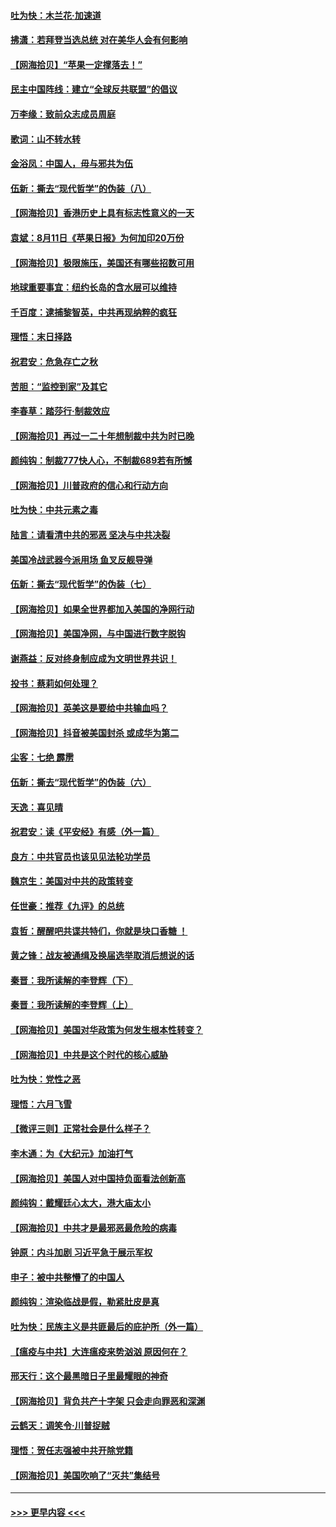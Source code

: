#### [吐为快：木兰花‧加速道](../pages/nsc993/n12327366.md?t=08131851) 
#### [拂潇：若拜登当选总统 对在美华人会有何影响](../pages/nsc993/n12295996.md?t=08131851) 
#### [【网海拾贝】“苹果一定撑落去！”](../pages/nsc993/n12326784.md?t=08131851) 
#### [民主中国阵线：建立“全球反共联盟”的倡议](../pages/nsc993/n12324177.md?t=08131851) 
#### [万李缘：致前众志成员周庭](../pages/nsc993/n12324635.md?t=08131851) 
#### [歌词：山不转水转](../pages/nsc993/n12324599.md?t=08131851) 
#### [金浴凤：中国人，毋与邪共为伍](../pages/nsc993/n12324257.md?t=08131851) 
#### [伍新：撕去“现代哲学”的伪装（八）](../pages/nsc993/n12324188.md?t=08131851) 
#### [【网海拾贝】香港历史上具有标志性意义的一天](../pages/nsc993/n12324021.md?t=08131851) 
#### [袁斌：8月11日《苹果日报》为何加印20万份](../pages/nsc993/n12323955.md?t=08131851) 
#### [【网海拾贝】极限施压，美国还有哪些招数可用](../pages/nsc993/n12322512.md?t=08131851) 
#### [地球重要事宜：纽约长岛的含水层可以维持](../pages/nsc993/n12321844.md?t=08131851) 
#### [千百度：逮捕黎智英，中共再现纳粹的疯狂](../pages/nsc993/n12321777.md?t=08131851) 
#### [理悟：末日择路](../pages/nsc993/n12320812.md?t=08131851) 
#### [祝君安：危急存亡之秋](../pages/nsc993/n12320795.md?t=08131851) 
#### [苦胆：“监控到家”及其它](../pages/nsc993/n12320751.md?t=08131851) 
#### [李春草：踏莎行·制裁效应](../pages/nsc993/n12318290.md?t=08131851) 
#### [【网海拾贝】再过一二十年想制裁中共为时已晚](../pages/nsc993/n12318195.md?t=08131851) 
#### [颜纯钩：制裁777快人心，不制裁689若有所憾](../pages/nsc993/n12316912.md?t=08131851) 
#### [【网海拾贝】川普政府的信心和行动方向](../pages/nsc993/n12316673.md?t=08131851) 
#### [吐为快：中共元素之毒](../pages/nsc993/n12316547.md?t=08131851) 
#### [陆言：请看清中共的邪恶 坚决与中共决裂](../pages/nsc993/n12315784.md?t=08131851) 
#### [美国冷战武器今派用场 鱼叉反舰导弹](../pages/nsc993/n12316258.md?t=08131851) 
#### [伍新：撕去“现代哲学”的伪装（七）](../pages/nsc993/n12315846.md?t=08131851) 
#### [【网海拾贝】如果全世界都加入美国的净网行动](../pages/nsc993/n12315588.md?t=08131851) 
#### [【网海拾贝】美国净网，与中国进行数字脱钩](../pages/nsc993/n12312813.md?t=08131851) 
#### [谢燕益：反对终身制应成为文明世界共识！](../pages/nsc993/n12310465.md?t=08131851) 
#### [投书：蔡莉如何处理？](../pages/nsc993/n12310224.md?t=08131851) 
#### [【网海拾贝】英美这是要给中共输血吗？](../pages/nsc993/n12307646.md?t=08131851) 
#### [【网海拾贝】抖音被美国封杀 或成华为第二](../pages/nsc993/n12305277.md?t=08131851) 
#### [尘客：七绝 霹雳](../pages/nsc993/n12304053.md?t=08131851) 
#### [伍新：撕去“现代哲学”的伪装（六）](../pages/nsc993/n12303243.md?t=08131851) 
#### [天逸：喜见晴](../pages/nsc993/n12303226.md?t=08131851) 
#### [祝君安：读《平安经》有感（外一篇）](../pages/nsc993/n12303170.md?t=08131851) 
#### [良方：中共官员也该见见法轮功学员](../pages/nsc993/n12302985.md?t=08131851) 
#### [魏京生：美国对中共的政策转变](../pages/nsc993/n12302929.md?t=08131851) 
#### [任世豪：推荐《九评》的总统](../pages/nsc993/n12302838.md?t=08131851) 
#### [袁哲：醒醒吧共谍共特们，你就是块口香糖 ！](../pages/nsc993/n12302678.md?t=08131851) 
#### [黄之锋：战友被通缉及换届选举取消后想说的话](../pages/nsc993/n12302681.md?t=08131851) 
#### [秦晋：我所读解的李登辉（下）](../pages/nsc993/n12302171.md?t=08131851) 
#### [秦晋：我所读解的李登辉（上）](../pages/nsc993/n12301979.md?t=08131851) 
#### [【网海拾贝】美国对华政策为何发生根本性转变？](../pages/nsc993/n12302091.md?t=08131851) 
#### [【网海拾贝】中共是这个时代的核心威胁](../pages/nsc993/n12300541.md?t=08131851) 
#### [吐为快：党性之恶](../pages/nsc993/n12300263.md?t=08131851) 
#### [理悟：六月飞雪](../pages/nsc993/n12300243.md?t=08131851) 
#### [【微评三则】正常社会是什么样子？](../pages/nsc993/n12300228.md?t=08131851) 
#### [李木通：为《大纪元》加油打气](../pages/nsc993/n12280363.md?t=08131851) 
#### [【网海拾贝】美国人对中国持负面看法创新高](../pages/nsc993/n12298720.md?t=08131851) 
#### [颜纯钩：戴耀廷心太大，港大庙太小](../pages/nsc993/n12297682.md?t=08131851) 
#### [【网海拾贝】中共才是最邪恶最危险的病毒](../pages/nsc993/n12296470.md?t=08131851) 
#### [钟原：内斗加剧 习近平急于展示军权](../pages/nsc993/n12292544.md?t=08131851) 
#### [申子：被中共整懵了的中国人](../pages/nsc993/n12291389.md?t=08131851) 
#### [颜纯钩：渲染临战是假，勒紧肚皮是真](../pages/nsc993/n12290945.md?t=08131851) 
#### [吐为快：民族主义是共匪最后的庇护所（外一篇）](../pages/nsc993/n12290887.md?t=08131851) 
#### [【瘟疫与中共】大连瘟疫来势汹汹 原因何在？](../pages/nsc993/n12287474.md?t=08131851) 
#### [邢天行：这个最黑暗日子里最耀眼的神奇](../pages/nsc993/n12289882.md?t=08131851) 
#### [【网海拾贝】背负共产十字架 只会走向罪恶和深渊](../pages/nsc993/n12288290.md?t=08131851) 
#### [云鹤天：调笑令·川普捉贼](../pages/nsc993/n12285672.md?t=08131851) 
#### [理悟：贺任志强被中共开除党籍](../pages/nsc993/n12285597.md?t=08131851) 
#### [【网海拾贝】美国吹响了“灭共”集结号](../pages/nsc993/n12284522.md?t=08131851) 

----
#### [ >>> 更早内容 <<< ](../indexes/nsc993-earlier.md)
